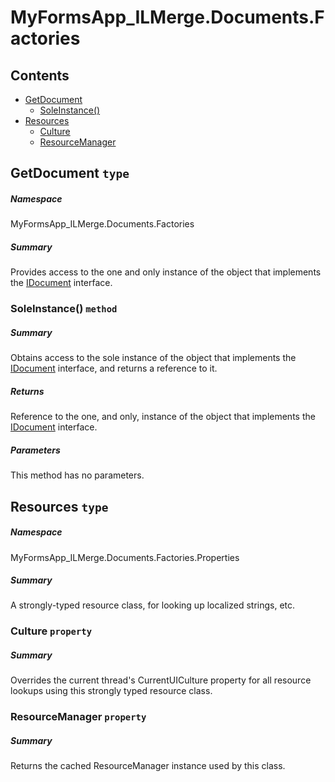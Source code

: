 ﻿<a name='assembly'></a>
# MyFormsApp_ILMerge.Documents.Factories

## Contents

- [GetDocument](#T-MyFormsApp_ILMerge-Documents-Factories-GetDocument 'MyFormsApp_ILMerge.Documents.Factories.GetDocument')
  - [SoleInstance()](#M-MyFormsApp_ILMerge-Documents-Factories-GetDocument-SoleInstance 'MyFormsApp_ILMerge.Documents.Factories.GetDocument.SoleInstance')
- [Resources](#T-MyFormsApp_ILMerge-Documents-Factories-Properties-Resources 'MyFormsApp_ILMerge.Documents.Factories.Properties.Resources')
  - [Culture](#P-MyFormsApp_ILMerge-Documents-Factories-Properties-Resources-Culture 'MyFormsApp_ILMerge.Documents.Factories.Properties.Resources.Culture')
  - [ResourceManager](#P-MyFormsApp_ILMerge-Documents-Factories-Properties-Resources-ResourceManager 'MyFormsApp_ILMerge.Documents.Factories.Properties.Resources.ResourceManager')

<a name='T-MyFormsApp_ILMerge-Documents-Factories-GetDocument'></a>
## GetDocument `type`

##### Namespace

MyFormsApp_ILMerge.Documents.Factories

##### Summary

Provides access to the one and only instance of the object that implements the
[IDocument](#T-MyFormsApp_ILMerge-Documents-IDocument 'MyFormsApp_ILMerge.Documents.IDocument') interface.

<a name='M-MyFormsApp_ILMerge-Documents-Factories-GetDocument-SoleInstance'></a>
### SoleInstance() `method`

##### Summary

Obtains access to the sole instance of the object that implements the
[IDocument](#T-MyFormsApp_ILMerge-Documents-Interfaces-IDocument 'MyFormsApp_ILMerge.Documents.Interfaces.IDocument') interface,
and returns a reference to it.

##### Returns

Reference to the one, and only, instance of the object that implements the
[IDocument](#T-MyFormsApp_ILMerge-Documents-Interfaces-IDocument 'MyFormsApp_ILMerge.Documents.Interfaces.IDocument') interface.

##### Parameters

This method has no parameters.

<a name='T-MyFormsApp_ILMerge-Documents-Factories-Properties-Resources'></a>
## Resources `type`

##### Namespace

MyFormsApp_ILMerge.Documents.Factories.Properties

##### Summary

A strongly-typed resource class, for looking up localized strings, etc.

<a name='P-MyFormsApp_ILMerge-Documents-Factories-Properties-Resources-Culture'></a>
### Culture `property`

##### Summary

Overrides the current thread's CurrentUICulture property for all
  resource lookups using this strongly typed resource class.

<a name='P-MyFormsApp_ILMerge-Documents-Factories-Properties-Resources-ResourceManager'></a>
### ResourceManager `property`

##### Summary

Returns the cached ResourceManager instance used by this class.
